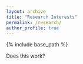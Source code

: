 ```yaml
---
layout: archive
title: "Research Interests"
permalink: /research/
author_profile: true
---
```


{% include base_path %}

Does this work?
